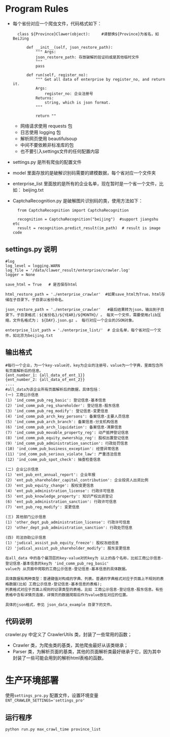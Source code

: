 # Program Rules

- 每个省份对应一个爬虫文件，代码格式如下：

        class ${Province}Clawer(object):     #请替换${Province}为省名，如BeiJing
        
            def __init__(self, json_restore_path):
                """ Args:
                json_restore_path: 存放破解的验证码或是其他临时文件
                """
                pass

            def run(self, register_no):
                """ Get all data of enterprise by register_no, and return it.
                Args:
                    register_no: 企业注册号
                Returns:
                    string, which is json format.
                """
                
                return ""

    - 网络请求使用 requests 包
    - 日志使用 logging 包
    - 解析网页使用 beautifulsoup
    - 中间不要依赖非标准库的包
    - 也不要引入settings文件的任何配置内容
            
- settings.py 是所有爬虫的配置文件
- model 里面存放的是破解识别码需要的建模数据，每个省对应一个文件夹
- enterprise_list 里面放的是所有的企业名单，现在暂时是一个省一个文件，比如： beijing.txt
- CaptchaRecognition.py 是破解图片识别码的类，使用方法如下：

        from CaptchaRecognition import CaptchaRecognition
    
        recognition = CaptchaRecognition("beijing")  #support jiangshu etc
        result = recognition.predict_result(im_path)  # result is image code


## settings.py 说明


	#log
	log_level = logging.WARN
	log_file = '/data/clawer_result/enterprise/crawler.log'
	logger = None

	save_html = True   # 是否保存html

	html_restore_path = './enterprise_crawler'  #如果save_html为True，html存储在子目录下。子目录以省份命名。

	json_restore_path = './enterprise_crawler'   #最后结果转为json，输出到子目录下。子目录格式：${省份名}/${YEAR}/${MONTH}/ 。 每天一个文件，需要使用zlib压缩，文件名格式为； ${DAY}.json.gz 。 每行对应一个企业的JSON对象。

	enterprise_list_path = './enterprise_list/'  # 企业名单，每个省对应一个文件，如北京为beijing.txt

## 输出格式
    #每行一个企业，为一个key-value对，key为企业的注册号，value为一个字典，里面包含所有页面解析后的信息。
    {ent_number_1: {all_data_of_ent_1}}
    {ent_number_2: {all_data_of_ent_2}}
    ....
    #all_data为该企业所有页面解析后的数据，具体包括：
    (一) 工商公示信息
    (1) 'ind_comm_pub_reg_basic': 登记信息-基本信息
    (2) 'ind_comm_pub_reg_shareholder': 登记信息-股东信息
    (3) 'ind_comm_pub_reg_modify': 登记信息-变更信息
    (4) 'ind_comm_pub_arch_key_persons': 备案信息-主要人员信息
    (5) 'ind_comm_pub_arch_branch': 备案信息-分支机构信息
    (6) 'ind_comm_pub_arch_liquidation': 备案信息-清算信息
    (7) 'ind_comm_pub_movable_property_reg': 动产抵押登记信息
    (8) 'ind_comm_pub_equity_ownership_reg': 股权出置登记信息
    (9) 'ind_comm_pub_administration_sanction': 行政处罚信息
    (10) 'ind_comm_pub_business_exception': 经营异常信息
    (11) 'ind_comm_pub_serious_violate_law': 严重违法信息
    (12) 'ind_comm_pub_spot_check': 抽查检查信息

    (二) 企业公示信息
    (1) 'ent_pub_ent_annual_report': 企业年报
    (2) 'ent_pub_shareholder_capital_contribution': 企业投资人出资比例
    (3) 'ent_pub_equity_change': 股权变更信息
    (4) 'ent_pub_administration_license': 行政许可信息
    (5) 'ent_pub_knowledge_property': 知识产权出资登记
    (6) 'ent_pub_administration_sanction': 行政许可信息
    (7) 'ent_pub_reg_modify': 变更信息
    
    (三) 其他部门公示信息
    (1) 'other_dept_pub_administration_license': 行政许可信息
    (2) 'other_dept_pub_administration_sanction': 行政处罚信息

    (四) 司法协助公示信息
    (1) 'judical_assist_pub_equity_freeze': 股权冻结信息
    (2) 'judical_assist_pub_shareholder_modify': 股东变更信息

    在all_data 中的各个最顶层的key-value对的key为 以上的各个名称，比如工商公示信息-登记信息-基本信息的key为 'ind_comm_pub_reg_basic'  
    value为 从页面中爬取的工商公示信息-登记信息-基本信息的具体数据。

    具体数据有两种类型：普通键值对构成的字典、列表。普通的字典格式对应于页面上不规则的表格数据(比如 工商公示信息-登记信息-基本信息的表格);  
    列表格式对应于页面上规则的记录类型的表格，比如 工商公示信息-登记信息-股东信息。有些表格中含有详情页连接，详情页的数据爬取后作为value放在对应的位置。
    
    具体的json格式，参见 json_data_example 目录下的文件。

## 代码说明

crawler.py 中定义了 CrawlerUtils 类，封装了一些常用的函数；

- Crawler 类，为爬虫类的基类，其他爬虫最好从该类继承；
- Parser 类，为解析页面的基类，其他的页面解析类最好继承于它，因为其中封装了一些可能会用到的解析html表格的函数。


# 生产环境部署

使用`settings_pro.py` 配置文件，设置环境变量 `ENT_CRAWLER_SETTINGS='settings_pro'`

## 运行程序

    python run.py max_crawl_time province_list
